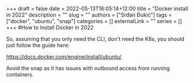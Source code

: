 +++ 
draft = false
date = 2022-05-13T16:05:14+12:00
title = "Docker install in 2022"
description = ""
slug = ""
authors = ["Srđan Đukić"]
tags = ["docker", "ubuntu", "snap"]
categories = []
externalLink = ""
series = []
+++
#How to Install Docker in 2022

So, assuming that you only need the CLI, don't need the K8s, you should just follow the guide here:

https://docs.docker.com/engine/install/ubuntu/

Avoid the snap as it has issues with outbound access from running containers.
